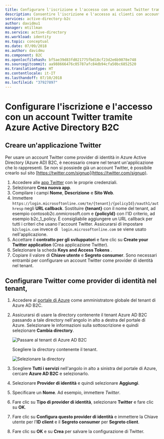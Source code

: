 ```yaml
---
title: Configurare l'iscrizione e l'accesso con un account Twitter tramite Azure Active Directory B2C | Microsoft Docs
description: Consentire l'iscrizione e l'accesso ai clienti con account Twitter alle applicazioni da Azure Active Directory B2C.
services: active-directory-b2c
author: davidmu1
manager: mtillman
ms.service: active-directory
ms.workload: identity
ms.topic: conceptual
ms.date: 07/09/2018
ms.author: davidmu
ms.component: B2C
ms.openlocfilehash: bf5ae39d83fd021775fbd18cf23d2e6b9078e748
ms.sourcegitcommit: aa988666476c05787afc84db94cfa50bc6852520
ms.translationtype: HT
ms.contentlocale: it-IT
ms.lasthandoff: 07/10/2018
ms.locfileid: "37927897"
---
```

# <a name="set-up-sign-up-and-sign-in-with-a-twitter-account-using-azure-active-directory-b2c"></a>Configurare l'iscrizione e l'accesso con un account Twitter tramite Azure Active Directory B2C

## <a name="create-a-twitter-application"></a>Creare un'applicazione Twitter

Per usare un account Twitter come provider di identità in Azure Active Directory (Azure AD) B2C, è necessario creare nel tenant un'applicazione che lo rappresenti. Se non si possiede già un account Twitter, è possibile crearlo sul sito [https://twitter.com/signup](https://twitter.com/signup).

1. Accedere alle [app Twitter](https://apps.twitter.com/) con le proprie credenziali.
2. Selezionare **Crea nuova app**.
3. Compilare i campi **Nome**, **Descrizione** e **Sito Web**.
4. Immettere `https://login.microsoftonline.com/te/{tenant}/{policyId}/oauth1/authresp` negli **URL callback**. Sostituire **{tenant}** con il nome del tenant, ad esempio contosob2c.onmicrosoft.com e **{policyId}** con l'ID criterio, ad esempio b2c_1_policy. È consigliabile aggiungere un URL callback per tutti i criteri che usano l'account Twitter. Assicurarsi di impostare `b2clogin.com` invece di ` login.microsoftonline.com` se viene usato nell'applicazione.
5. Accettare il **contratto per gli sviluppatori** e fare clic su **Create your Twitter application** (Crea applicazione Twitter).
7. Selezionare la scheda **Keys and Access Tokens** .
8. Copiare il valore di **Chiave utente** e **Segreto consumer**. Sono necessari entrambi per configurare un account Twitter come provider di identità nel tenant.

## <a name="configure-twitter-as-an-identity-provider-in-your-tenant"></a>Configurare Twitter come provider di identità nel tenant,

1. Accedere al [portale di Azure](https://portal.azure.com/) come amministratore globale del tenant di Azure AD B2C.
2. Assicurarsi di usare la directory contenente il tenant Azure AD B2C passando a tale directory nell'angolo in alto a destra del portale di Azure. Selezionare le informazioni sulla sottoscrizione e quindi selezionare **Cambia directory**. 

    ![Passare al tenant di Azure AD B2C](./media/active-directory-b2c-setup-twitter-app/switch-directories.png)

    Scegliere la directory contenente il tenant.

    ![Selezionare la directory](./media/active-directory-b2c-setup-twitter-app/select-directory.png)

3. Scegliere **Tutti i servizi** nell'angolo in alto a sinistra del portale di Azure, cercare **Azure AD B2C** e selezionarlo.
4. Selezionare **Provider di identità** e quindi selezionare **Aggiungi**.
5. Specificare un **Nome**. Ad esempio, immettere *Twitter*.
6. Fare clic su **Tipo di provider di identità**, selezionare **Twitter** e fare clic su **OK**.
7. Fare clic su **Configura questo provider di identità** e immettere la Chiave utente per l'**ID client** e il **Segreto consumer** per **Segreto client**.
8. Fare clic su **OK** e su **Crea** per salvare la configurazione di Twitter.